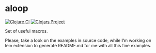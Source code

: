 # aloop
[![Clojure CI](https://github.com/yokalona/aloop/actions/workflows/clojure.yml/badge.svg)](https://github.com/yokalona/aloop/actions/workflows/clojure.yml) 
[![Clojars Project](https://img.shields.io/clojars/v/io.github.yokalona/aloop.svg)](https://clojars.org/io.github.yokalona/aloop)


Set of useful macros.

Please, take a look on the examples in source code, while I'm working on lein extension to generate README.md for me with all this fine examples.


